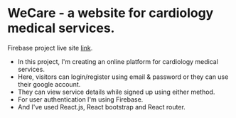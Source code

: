 # WeCare - a website for cardiology medical services.

Firebase project live site [link](https://healthcare-ass-10.web.app/).

* In this project, I'm creating an online platform for cardiology medical services.
* Here, visitors can login/register using email & password or they can use their google account.
* They can view service details while signed up using either method.
* For user authentication I'm using Firebase.
* And I've used React.js, React bootstrap and React router.